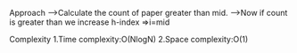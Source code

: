 Approach
-->Calculate the count of paper greater than mid.
-->Now if count is greater than we increase h-index =>i=mid

Complexity
    1.Time complexity:O(NlogN)
    2.Space complexity:O(1)
